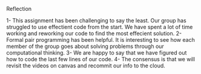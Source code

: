 Reflection

1- This assignment has been challenging to say the least.  Our group has struggled to use effectient code from the start.  We have spent a lot of time working and reworking our code to find the most effecient solution.
2- Formal pair programming has been helpful.  It is interesting to see how each member of the group goes about solving problems through our computational thinking.
3- We are happy to say that we have figured out how to code the last few lines of our code.
4- The consensus is that we will revisit the videos on canvas and recommit our info to the cloud.